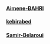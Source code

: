 #### [Aimene-BAHRI](https://github.com/Aimene-BAHRI)
#### [kebirabed](https://github.com/kebirabed)
#### [Samir-Belaroui](https://github.com/Samir-Belaroui)

